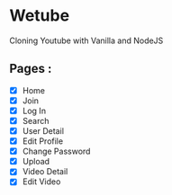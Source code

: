 # Wetube

Cloning Youtube with Vanilla and NodeJS

## Pages : 

- [x] Home
- [x] Join
- [x] Log In
- [x] Search
- [x] User Detail
- [x] Edit Profile
- [x] Change Password
- [x] Upload
- [x] Video Detail
- [x] Edit Video
